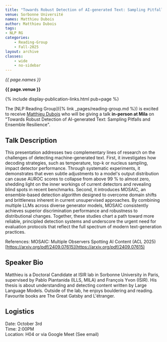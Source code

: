 ```yaml
---
title: "Towards Robust Detection of AI-generated Text: Sampling Pitfalls and Ensemble Resilience"
venue: Sorbonne Université
names: Matthieu Dubois
author: Matthieu Dubois
tags:
- NLP RG
categories:
    - Reading-Group
    - Fall-2025
layout: archive
classes:
    - wide
    - no-sidebar
---
```


*{{ page.names }}*

**{{ page.venue }}**

{% include display-publication-links.html pub=page %}

The [NLP Reading Group]({% link _pages/reading-group.md %}) is excited to receive [Matthieu Dubois](https://baggerofwords.github.io/) who will be giving a talk **in-person at Mila** on "Towards Robust Detection of AI-generated Text: Sampling Pitfalls and Ensemble Resilience".

## Talk Description

This presentation addresses two complementary lines of research on the challenges of detecting machine-generated text. First, it investigates how decoding strategies, such as temperature, top-k or nucleus sampling, impact detector performance. Through systematic experiments, it demonstrates that even subtle adjustments to a model's output distribution can cause AUROC scores to collapse from above 99 % to almost zero, shedding light on the inner workings of current detectors and revealing blind spots in recent benchmarks. Second, it introduces MOSAIC, an ensemble-based detection algorithm designed to overcome domain shifts and brittleness inherent in current unsupervised approaches. By combining multiple LLMs across diverse generator models, MOSAIC consistently achieves superior discrimination performance and robustness to distributional changes. Together, these studies chart a path toward more reliable, principled detection systems and underscore the urgent need for evaluation protocols that reflect the full spectrum of modern text-generation practices.

References: MOSAIC: Multiple Observers Spotting AI Content (ACL 2025) [https://arxiv.org/pdf/2409.07615](https://arxiv.org/pdf/2409.07615)

## Speaker Bio

Matthieu is a Doctoral Candidate at ISIR lab in Sorbonne University in Paris, supervised by Pablo Piantanida (ILLS, MILA) and François Yvon (ISIR). His thesis is about understanding and detecting content written by Large Language Models. Outside of the lab, he enjoys bouldering and reading. Favourite books are The Great Gatsby and L'étranger.
 
## Logistics

Date: October 3rd<br>
Time: 2:00PM <br>
Location: H04 or via Google Meet (See email)
